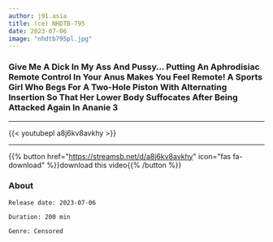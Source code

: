 ```yaml
---
author: j91.asia
title: (ce) NHDTB-795
date: 2023-07-06
image: "nhdtb795pl.jpg"
---
```


### Give Me A Dick In My Ass And Pussy… Putting An Aphrodisiac Remote Control In Your Anus Makes You Feel Remote! A Sports Girl Who Begs For A Two-Hole Piston With Alternating Insertion So That Her Lower Body Suffocates After Being Attacked Again In Ananie 3
___

{{< youtubepl a8j6kv8avkhy >}}
___

{{% button href="https://streamsb.net/d/a8j6kv8avkhy" icon="fas fa-download" %}}download this video{{% /button %}}
### About

`Release date: 2023-07-06`

`Duration: 200 min`

`Genre:	Censored`